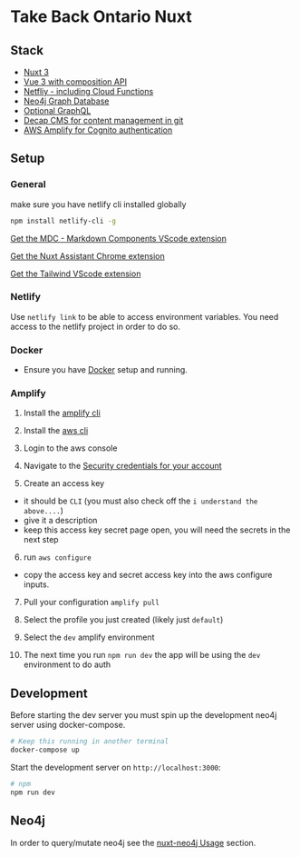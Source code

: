 # Take Back Ontario Nuxt

## Stack
* [Nuxt 3](https://nuxt.com/docs/getting-started/introduction)
* [Vue 3 with composition API](https://vuejs.org/guide/extras/composition-api-faq.html)
* [Netfliy - including Cloud Functions](https://docs.netlify.com/cli/get-started/)
* [Neo4j Graph Database](https://neo4j.com/)
* [Optional GraphQL](https://graphql.org/)
* [Decap CMS for content management in git](https://decapcms.org/)
* [AWS Amplify for Cognito authentication](https://docs.amplify.aws/javascript/start)
## Setup

### General 
make sure you have netlify cli installed globally
```Bash
npm install netlify-cli -g
```
[Get the MDC - Markdown Components VScode extension](https://marketplace.visualstudio.com/items?itemName=Nuxt.mdc)

[Get the Nuxt Assistant Chrome extension](https://chromewebstore.google.com/detail/nuxt-assistant/nebkdnlhchcbbjpgfmhifafhfjipphgi)

[Get the Tailwind VScode extension](https://marketplace.visualstudio.com/items?itemName=bradlc.vscode-tailwindcss)

### Netlify
Use `netlify link` to be able to access environment variables. You need access to the netlify project in order to do so.

### Docker
- Ensure you have [Docker](https://docs.docker.com/engine/install/) setup and running.

### Amplify

1. Install the [amplify cli](https://docs.amplify.aws/javascript/start/getting-started/installation/)

2. Install the [aws cli](https://docs.aws.amazon.com/cli/latest/userguide/getting-started-install.html)

3. Login to the aws console

4. Navigate to the [Security credentials for your account](https://us-east-1.console.aws.amazon.com/iam/home#/security_credentials?section=IAM_credentials)

5. Create an access key
  - it should be `CLI` (you must also check off the `i understand the above....`)
  - give it a description
  - keep this access key secret page open, you will need the secrets in the next step
  
6. run `aws configure`
  - copy the access key and secret access key into the  aws configure inputs.

7. Pull your configuration `amplify pull`
8. Select the profile you just created (likely just `default`) 
9. Select the `dev` amplify environment

9. The next time you run `npm run dev` the app will be using the `dev` environment to do auth

## Development 

Before starting the dev server you must spin up the development neo4j server using docker-compose.
```bash
# Keep this running in another terminal
docker-compose up
```


Start the development server on `http://localhost:3000`:

```bash
# npm
npm run dev
```

## Neo4j

In order to query/mutate neo4j see the [nuxt-neo4j Usage](https://nuxt.com/modules/neo4j#usage) section.